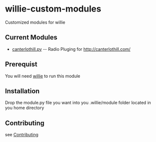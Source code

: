 willie-custom-modules
=====================

Customized modules for willie

Current Modules
---------------
* [canterlothill.py](modules/canterloghill.py) -- Radio Pluging for http://canterlothill.com/

Prerequist
---------
You will need [willie](https://github.com/embolalia/willie) to run this module


Installation
-----------
Drop the module.py file you want into you .willie/module folder located in you home directory

Contributing
-----------
see [Contributing](CONTRIBUTING.md)
